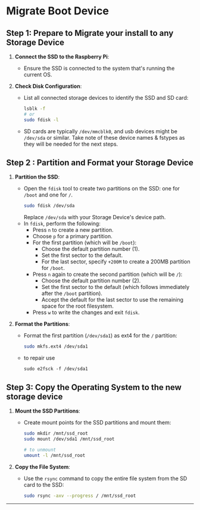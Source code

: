 # Migrate Boot Device

## Step 1: Prepare to Migrate your install to any Storage Device

1. **Connect the SSD to the Raspberry Pi**:
   - Ensure the SSD is connected to the system that's running the current OS.

2. **Check Disk Configuration**:
   - List all connected storage devices to identify the SSD and SD card:
     ```bash
     lsblk -f
     # or
     sudo fdisk -l
     ```
   - SD cards are typically `/dev/mmcblk0`, and usb devices might be `/dev/sda` or similar. Take note of these device names & fstypes as they will be needed for the next steps.

## Step 2 : Partition and Format your Storage Device

1. **Partition the SSD**:
   - Open the `fdisk` tool to create two partitions on the SSD: one for `/boot` and one for `/`.
     ```bash
     sudo fdisk /dev/sda

     ```
     Replace `/dev/sda` with your Storage Device's device path.
   - In `fdisk`, perform the following:
     - Press `n` to create a new partition.
     - Choose `p` for a primary partition.
     - For the first partition (which will be `/boot`):
       - Choose the default partition number (1).
       - Set the first sector to the default.
       - For the last sector, specify `+200M` to create a 200MB partition for `/boot`.
     - Press `n` again to create the second partition (which will be `/`):
       - Choose the default partition number (2).
       - Set the first sector to the default (which follows immediately after the `/boot` partition).
       - Accept the default for the last sector to use the remaining space for the root filesystem.
     - Press `w` to write the changes and exit `fdisk`.

2. **Format the Partitions**:
   - Format the first partition (`/dev/sda1`) as ext4 for the `/` partition:
     ```bash
     sudo mkfs.ext4 /dev/sda1
     ```
   - to repair use
     ````shell
     sudo e2fsck -f /dev/sda1 
     ````
## Step 3: Copy the Operating System to the new storage device

1. **Mount the SSD Partitions**:
   - Create mount points for the SSD partitions and mount them:
     ```bash
     sudo mkdir /mnt/ssd_root
     sudo mount /dev/sda1 /mnt/ssd_root
     
     # to unmount
     umount -l /mnt/ssd_root
     ```

2. **Copy the File System**:
   - Use the `rsync` command to copy the entire file system from the SD card to the SSD:
     ```bash
     sudo rsync -axv --progress / /mnt/ssd_root
     ```

---

